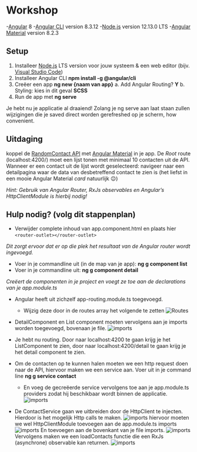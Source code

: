 

# Workshop
-[Angular](https://angular.io/) 8
-[Angular CLI](https://github.com/angular/angular-cli) version 8.3.12
-[Node.js](https://nodejs.org/en/) version 12.13.0 LTS
-[Angular Material](https://material.angular.io/) version 8.2.3

## Setup
1.	Installeer [Node.js](https://nodejs.org/en/) LTS version voor jouw systeem & een web editor (bijv. [Visual Studio Code](https://code.visualstudio.com/))
2.	Installeer Angular CLI  **npm install -g @angular/cli**
3.	Creëer een app  **ng new {naam van app}**
a.	Add Angular Routing? **Y**
b.	Styling: kies in dit geval **SCSS**
4.	Run de app met  **ng serve**

Je hebt nu je applicatie al draaiend! Zolang je ng serve aan laat staan zullen wijzigingen die je saved direct worden gerefreshed op je scherm, how convenient.

## Uitdaging
koppel de [RandomContact API](https://randomuser.me/) met [Angular Material](https://material.angular.io/) in je app. De *Root* route (localhost:4200/) moet een lijst tonen met minimaal 10 contacten uit de API. Wanneer er een contact uit de lijst wordt geselecteerd: navigeer naar een detailpagina waar de data van desbetreffend contact te zien is (het liefst in een mooie Angular Material *card* natuurlijk 😉)

*Hint: Gebruik van Angular Router, RxJs observables en Angular’s HttpClientModule is hierbij nodig!*

## Hulp nodig? (volg dit stappenplan)
 - Verwijder complete inhoud van app.component.html en plaats hier
````<router-outlet></router-outlet>````

*Dit zorgt ervoor dat er op die plek het resultaat van de Angular router wordt ingevoegd.*
 - Voer in je commandline uit (in de map van je app): **ng g component list**
 - Voer in je commandline uit: **ng g component detail**

*Creëert de componenten in je project en voegt ze toe aan de declarations van je app.module.ts*

- Angular heeft uit zichzelf app-routing.module.ts toegevoegd.
	- Wijzig deze door in de routes array het volgende te zetten
![Routes](https://github.com/davidvdijk/brightcubes-workshop/blob/master/images/snippet1.PNG)

- DetailComponent en List component moeten vervolgens aan je imports worden toegevoegd, bovenaan je file.
![imports](https://github.com/davidvdijk/brightcubes-workshop/blob/master/images/snippet2.PNG)
- Je hebt nu routing. Door naar localhost:4200 te gaan krijg je het ListComponent te zien, door naar localhost:4200/detail te gaan krijg je het detail component te zien.
- Om de contacten op te kunnen halen moeten we een http request doen naar de API, hiervoor maken we een service aan. Voer uit in je command line **ng g service contact**
	- En voeg de gecreëerde service vervolgens toe aan je app.module.ts providers zodat hij beschikbaar wordt binnen de applicatie. ![imports](https://github.com/davidvdijk/brightcubes-workshop/blob/master/images/snippet3.PNG)
- De ContactService gaan we uitbreiden door de HttpClient te injecten. Hierdoor is het mogelijk Http calls te maken.
![imports](https://github.com/davidvdijk/brightcubes-workshop/blob/master/images/snippet4.PNG)
hiervoor moeten we wel HttpClientModule toevoegen aan de app.module.ts imports
![imports](https://github.com/davidvdijk/brightcubes-workshop/blob/master/images/snippet5.PNG)
En toevoegen aan de bovenkant van je file imports.
![imports](https://github.com/davidvdijk/brightcubes-workshop/blob/master/images/snippet6.PNG)
Vervolgens maken we een loadContacts functie die een RxJs (asynchrone) observable kan returnen.
![imports](https://github.com/davidvdijk/brightcubes-workshop/blob/master/images/snippet7.PNG)